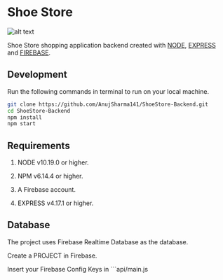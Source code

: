 # Shoe Store

![alt text](https://i.ibb.co/z6ht71p/screely-1598998630874.png)

Shoe Store shopping application backend created with [NODE](https://nodejs.org/), [EXPRESS](https://expressjs.com/) and [FIREBASE](https://firebase.google.com/).

## Development

Run the following commands in terminal to run on your local machine.

```bash 
git clone https://github.com/AnujSharma141/ShoeStore-Backend.git
cd ShoeStore-Backend
npm install
npm start
```

## Requirements

1. NODE v10.19.0 or higher.

2. NPM v6.14.4 or higher.

3. A Firebase account.

4. EXPRESS v4.17.1 or higher.

## Database

The project uses Firebase Realtime Database as the database.

Create a PROJECT in Firebase.

Insert your Firebase Config Keys in ```api/main.js
```

